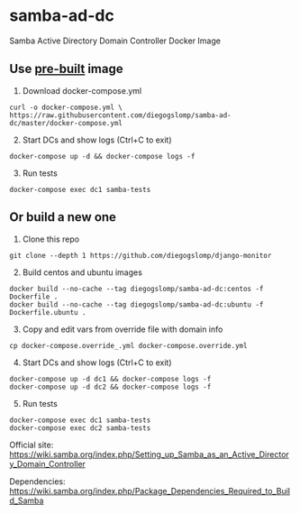 # samba-ad-dc

Samba Active Directory Domain Controller Docker Image

## Use [pre-built](https://hub.docker.com/r/diegogslomp/samba-ad-dc) image

1. Download docker-compose.yml
```
curl -o docker-compose.yml \
https://raw.githubusercontent.com/diegogslomp/samba-ad-dc/master/docker-compose.yml
```

2. Start DCs and show logs (Ctrl+C to exit)
```
docker-compose up -d && docker-compose logs -f
```

3. Run tests
```
docker-compose exec dc1 samba-tests
```

## Or build a new one

1. Clone this repo
```
git clone --depth 1 https://github.com/diegogslomp/django-monitor
```

2. Build centos and ubuntu images
```
docker build --no-cache --tag diegogslomp/samba-ad-dc:centos -f Dockerfile .
docker build --no-cache --tag diegogslomp/samba-ad-dc:ubuntu -f Dockerfile.ubuntu .
```

3. Copy and edit vars from override file with domain info
```
cp docker-compose.override_.yml docker-compose.override.yml
```

4. Start DCs and show logs (Ctrl+C to exit)
```
docker-compose up -d dc1 && docker-compose logs -f
docker-compose up -d dc2 && docker-compose logs -f
```

5. Run tests
```
docker-compose exec dc1 samba-tests
docker-compose exec dc2 samba-tests
```

Official site: https://wiki.samba.org/index.php/Setting_up_Samba_as_an_Active_Directory_Domain_Controller

Dependencies: https://wiki.samba.org/index.php/Package_Dependencies_Required_to_Build_Samba
